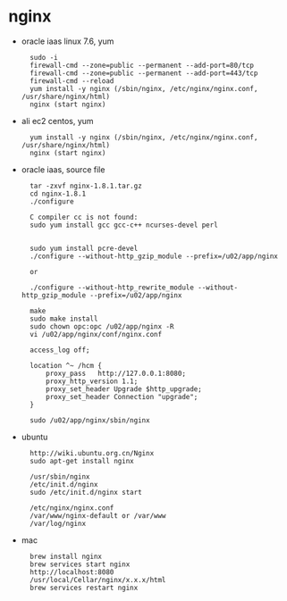 # nginx

- oracle iaas linux 7.6, yum

        sudo -i
        firewall-cmd --zone=public --permanent --add-port=80/tcp
        firewall-cmd --zone=public --permanent --add-port=443/tcp
        firewall-cmd --reload
        yum install -y nginx (/sbin/nginx, /etc/nginx/nginx.conf, /usr/share/nginx/html)
        nginx (start nginx)

- ali ec2 centos, yum

        yum install -y nginx (/sbin/nginx, /etc/nginx/nginx.conf, /usr/share/nginx/html)
        nginx (start nginx)

- oracle iaas, source file

        tar -zxvf nginx-1.8.1.tar.gz
        cd nginx-1.8.1
        ./configure

        C compiler cc is not found:
        sudo yum install gcc gcc-c++ ncurses-devel perl


        sudo yum install pcre-devel
        ./configure --without-http_gzip_module --prefix=/u02/app/nginx

        or

        ./configure --without-http_rewrite_module --without-http_gzip_module --prefix=/u02/app/nginx

        make
        sudo make install
        sudo chown opc:opc /u02/app/nginx -R
        vi /u02/app/nginx/conf/nginx.conf

        access_log off;

        location ^~ /hcm {
            proxy_pass   http://127.0.0.1:8080;
            proxy_http_version 1.1;
            proxy_set_header Upgrade $http_upgrade;
            proxy_set_header Connection "upgrade";
        }

        sudo /u02/app/nginx/sbin/nginx

- ubuntu

        http://wiki.ubuntu.org.cn/Nginx
        sudo apt-get install nginx

        /usr/sbin/nginx
        /etc/init.d/nginx
        sudo /etc/init.d/nginx start

        /etc/nginx/nginx.conf
        /var/www/nginx-default or /var/www
        /var/log/nginx

- mac

        brew install nginx 
        brew services start nginx
        http://localhost:8080
        /usr/local/Cellar/nginx/x.x.x/html
        brew services restart nginx









